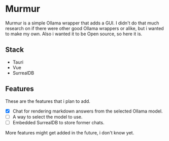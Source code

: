 # Murmur

Murmur is a simple Ollama wrapper that adds a GUI. I didn't do that much research on if there were other good Ollama wrappers or alike, but i wanted to make my own. Also i wanted it to be Open source, so here it is.

## Stack

- Tauri
- Vue
- SurrealDB

## Features

These are the features that i plan to add.

- [x] Chat for rendering markdown answers from the selected Ollama model.
- [ ] A way to select the model to use.
- [ ] Embedded SurrealDB to store former chats.

More features might get added in the future, i don't know yet.
